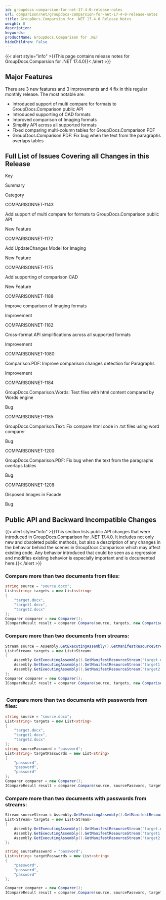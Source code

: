 ```yaml
---
id: groupdocs-comparsion-for-net-17-4-0-release-notes
url: comparison/net/groupdocs-comparsion-for-net-17-4-0-release-notes
title: GroupDocs.Comparsion for .NET 17.4.0 Release Notes
weight: 8
description: 
keywords: 
productName: GroupDocs.Comparison for .NET
hideChildren: False
---
```

{{< alert style="info" >}}This page contains release notes for GroupDocs.Comparsion for .NET 17.4.0{{< /alert >}}

## Major Features

There are 3 new features and 3 improvements and 4 fix in this regular monthly release. The most notable are:

*   Introduced support of multi compare for formats to GroupDocs.Comparison public API
*   Introduced supporting of CAD formats
*   Improved comparison of Imaging formats
*   Simplify API across all supported formats
*   Fixed comparing multi-column tables for GroupDocs.Comparison.PDF
*   GroupDocs.Comparison.PDF: Fix bug when the text from the paragraphs overlaps tables

## Full List of Issues Covering all Changes in this Release

Key

Summary

Category

COMPARISONNET-1143

Add support of multi compare for formats to GroupDocs.Comparison public API

New Feature

COMPARISONNET-1172

Add UpdateChanges Model for Imaging

New Feature

COMPARISONNET-1175

Add supporting of comparison CAD

New Feature

COMPARISONNET-1188

Improve comparison of Imaging formats

Improvement

COMPARISONNET-1182

Cross-format API simplifications across all supported formats

Improvement

COMPARISONNET-1080

Comparison.PDF: Improve comparison changes detection for Paragraphs

Improvement

COMPARISONNET-1184

GroupDocs.Comparison.Words: Text files with html content compared by Words engine

Bug

COMPARISONNET-1185

GroupDocs.Comparison.Text: Fix compare html code in .txt files using word comparer

Bug

COMPARISONNET-1200

GroupDocs.Comparison.PDF: Fix bug when the text from the paragraphs overlaps tables

Bug

COMPARISONNET-1208

Disposed Images in Facade

Bug

## Public API and Backward Incompatible Changes

{{< alert style="info" >}}This section lists public API changes that were introduced in GroupDocs.Comparison for .NET 17.4.0. It includes not only new and obsoleted public methods, but also a description of any changes in the behavior behind the scenes in GroupDocs.Comparison which may affect existing code. Any behavior introduced that could be seen as a regression and modifies existing behavior is especially important and is documented here.{{< /alert >}}

### Compare more than two documents from files:

```csharp
string source = "source.docx";
List<string> targets = new List<string>
{
	"target.docx",
	"target1.docx",
	"target2.docx"
};
Comparer comparer = new Comparer();
ICompareResult result = comparer.Compare(source, targets, new ComparisonSettings());

```

### Compare more than two documents from streams:

```csharp
Stream source = Assembly.GetExecutingAssembly().GetManifestResourceStream("source.docx");
List<Stream> targets = new List<Stream>
{
	Assembly.GetExecutingAssembly().GetManifestResourceStream("target.docx"),
	Assembly.GetExecutingAssembly().GetManifestResourceStream("target1.docx"),
	Assembly.GetExecutingAssembly().GetManifestResourceStream("target2.docx")
}; 
Comparer comparer = new Comparer();
ICompareResult result = comparer.Compare(source, targets, new ComparisonSettings());



```

###  Compare more than two documents with passwords from files:

```csharp
string source = "source.docx";
List<string> targets = new List<string>
{
	"target.docx",
	"target1.docx",
	"target2.docx"
};
string sourcePassword = "password";
List<string> targetPasswords = new List<string>
{
	"password",
	"password",
	"password"
};
Comparer comparer = new Comparer();
ICompareResult result = comparer.Compare(source, sourcePassword, targets, targetPasswords, new ComparisonSettings());
```

### Compare more than two documents with passwords from streams:

```csharp
Stream sourceStream = Assembly.GetExecutingAssembly().GetManifestResourceStream("source.docx");
List<Stream> targets = new List<Stream>
{
	Assembly.GetExecutingAssembly().GetManifestResourceStream("target.docx"),
	Assembly.GetExecutingAssembly().GetManifestResourceStream("target1.docx"),
	Assembly.GetExecutingAssembly().GetManifestResourceStream("target2.docx")
}; 

string sourcePassword = "password";
List<string> targetPasswords = new List<string>
{
	"password",
	"password",
	"password"
};

Comparer comparer = new Comparer();
ICompareResult result = comparer.Compare(source, sourcePassword, targets, targetPasswords, new ComparisonSettings());
```
